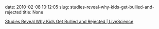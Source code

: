 date: 2010-02-08 10:12:05
slug: studies-reveal-why-kids-get-bullied-and-rejected
title: None

[Studies Reveal Why Kids Get Bullied and Rejected | LiveScience](http://www.livescience.com/culture/children-social-rejection-100202.html)

